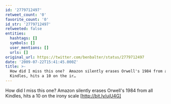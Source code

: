 ```yaml
---
id: '2779712497'
retweet_count: '0'
favorite_count: '0'
id_str: '2779712497'
retweeted: false
entities:
  hashtags: []
  symbols: []
  user_mentions: []
  urls: []
original_url: https://twitter.com/benbalter/status/2779712497
date: '2009-07-22T15:41:45.000Z'
title: >-
  How did I miss this one?  Amazon silently erases Orwell's 1984 from all
  Kindles, hits a 10 on the ir…
---
```


How did I miss this one?  Amazon silently erases Orwell's 1984 from all Kindles, hits a 10 on the irony scale [http://bit.ly/ujU4G]